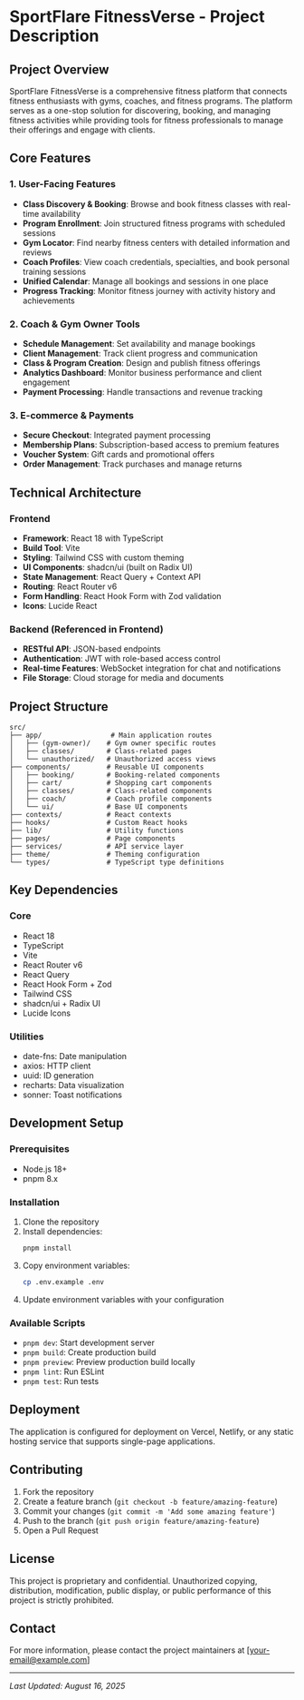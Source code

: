 # SportFlare FitnessVerse - Project Description

## Project Overview
SportFlare FitnessVerse is a comprehensive fitness platform that connects fitness enthusiasts with gyms, coaches, and fitness programs. The platform serves as a one-stop solution for discovering, booking, and managing fitness activities while providing tools for fitness professionals to manage their offerings and engage with clients.

## Core Features

### 1. User-Facing Features
- **Class Discovery & Booking**: Browse and book fitness classes with real-time availability
- **Program Enrollment**: Join structured fitness programs with scheduled sessions
- **Gym Locator**: Find nearby fitness centers with detailed information and reviews
- **Coach Profiles**: View coach credentials, specialties, and book personal training sessions
- **Unified Calendar**: Manage all bookings and sessions in one place
- **Progress Tracking**: Monitor fitness journey with activity history and achievements

### 2. Coach & Gym Owner Tools
- **Schedule Management**: Set availability and manage bookings
- **Client Management**: Track client progress and communication
- **Class & Program Creation**: Design and publish fitness offerings
- **Analytics Dashboard**: Monitor business performance and client engagement
- **Payment Processing**: Handle transactions and revenue tracking

### 3. E-commerce & Payments
- **Secure Checkout**: Integrated payment processing
- **Membership Plans**: Subscription-based access to premium features
- **Voucher System**: Gift cards and promotional offers
- **Order Management**: Track purchases and manage returns

## Technical Architecture

### Frontend
- **Framework**: React 18 with TypeScript
- **Build Tool**: Vite
- **Styling**: Tailwind CSS with custom theming
- **UI Components**: shadcn/ui (built on Radix UI)
- **State Management**: React Query + Context API
- **Routing**: React Router v6
- **Form Handling**: React Hook Form with Zod validation
- **Icons**: Lucide React

### Backend (Referenced in Frontend)
- **RESTful API**: JSON-based endpoints
- **Authentication**: JWT with role-based access control
- **Real-time Features**: WebSocket integration for chat and notifications
- **File Storage**: Cloud storage for media and documents

## Project Structure

```
src/
├── app/                 # Main application routes
│   ├── (gym-owner)/    # Gym owner specific routes
│   ├── classes/        # Class-related pages
│   └── unauthorized/   # Unauthorized access views
├── components/         # Reusable UI components
│   ├── booking/        # Booking-related components
│   ├── cart/           # Shopping cart components
│   ├── classes/        # Class-related components
│   ├── coach/          # Coach profile components
│   └── ui/             # Base UI components
├── contexts/           # React contexts
├── hooks/              # Custom React hooks
├── lib/                # Utility functions
├── pages/              # Page components
├── services/           # API service layer
├── theme/              # Theming configuration
└── types/              # TypeScript type definitions
```

## Key Dependencies

### Core
- React 18
- TypeScript
- Vite
- React Router v6
- React Query
- React Hook Form + Zod
- Tailwind CSS
- shadcn/ui + Radix UI
- Lucide Icons

### Utilities
- date-fns: Date manipulation
- axios: HTTP client
- uuid: ID generation
- recharts: Data visualization
- sonner: Toast notifications

## Development Setup

### Prerequisites
- Node.js 18+
- pnpm 8.x

### Installation
1. Clone the repository
2. Install dependencies:
   ```bash
   pnpm install
   ```
3. Copy environment variables:
   ```bash
   cp .env.example .env
   ```
4. Update environment variables with your configuration

### Available Scripts
- `pnpm dev`: Start development server
- `pnpm build`: Create production build
- `pnpm preview`: Preview production build locally
- `pnpm lint`: Run ESLint
- `pnpm test`: Run tests

## Deployment

The application is configured for deployment on Vercel, Netlify, or any static hosting service that supports single-page applications.

## Contributing

1. Fork the repository
2. Create a feature branch (`git checkout -b feature/amazing-feature`)
3. Commit your changes (`git commit -m 'Add some amazing feature'`)
4. Push to the branch (`git push origin feature/amazing-feature`)
5. Open a Pull Request

## License

This project is proprietary and confidential. Unauthorized copying, distribution, modification, public display, or public performance of this project is strictly prohibited.

## Contact

For more information, please contact the project maintainers at [your-email@example.com]

---
*Last Updated: August 16, 2025*
